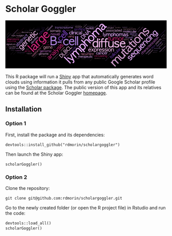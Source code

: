 # Scholar Goggler
![Ryan Morin](img/banner.png)

This R package will run a [Shiny](https://shiny.posit.co/) app that automatically generates word clouds using information it pulls from any public Google Scholar profile using the [Scholar package](https://github.com/jkeirstead/scholar). The public version of this app and its relatives can be found at the Scholar Goggler [homepage](https://scholargoggler.com/).

## Installation

### Option 1

First, install the package and its dependencies:
```
devtools::install_github("rdmorin/scholargoggler")
```
Then launch the Shiny app:
```
scholarGoggler()
```

### Option 2

Clone the repository:
```
git clone git@github.com:rdmorin/scholargoggler.git
```

Go to the newly created folder (or open the R project file) in Rstudio and run the code:

```
devtools::load_all()
scholarGoggler()
```

